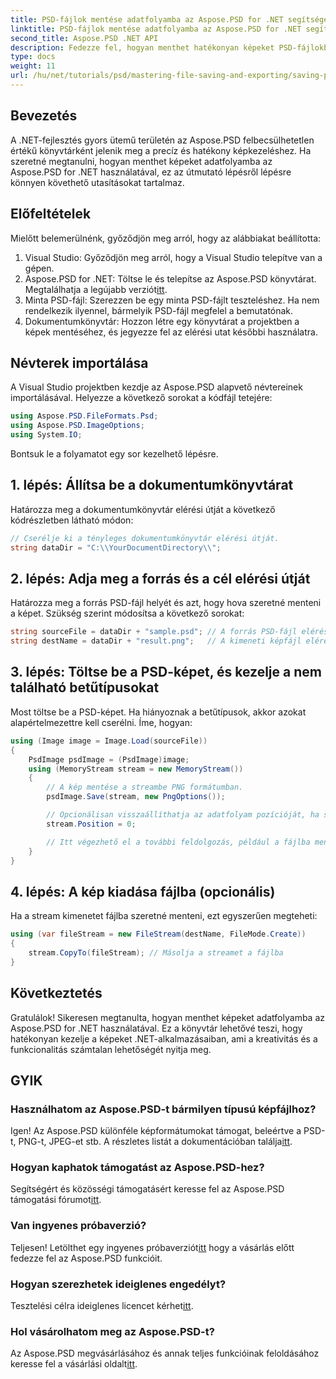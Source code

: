 ```yaml
---
title: PSD-fájlok mentése adatfolyamba az Aspose.PSD for .NET segítségével
linktitle: PSD-fájlok mentése adatfolyamba az Aspose.PSD for .NET segítségével
second_title: Aspose.PSD .NET API
description: Fedezze fel, hogyan menthet hatékonyan képeket PSD-fájlokból adatfolyamba az Aspose.PSD for .NET segítségével. Ez az átfogó, lépésenkénti útmutató lefedi az előfeltételeket, kódokat és technikákat.
type: docs
weight: 11
url: /hu/net/tutorials/psd/mastering-file-saving-and-exporting/saving-psd-files-to-streams/
---
```

## Bevezetés

A .NET-fejlesztés gyors ütemű területén az Aspose.PSD felbecsülhetetlen értékű könyvtárként jelenik meg a precíz és hatékony képkezeléshez. Ha szeretné megtanulni, hogyan menthet képeket adatfolyamba az Aspose.PSD for .NET használatával, ez az útmutató lépésről lépésre könnyen követhető utasításokat tartalmaz.

## Előfeltételek

Mielőtt belemerülnénk, győződjön meg arról, hogy az alábbiakat beállította:

1. Visual Studio: Győződjön meg arról, hogy a Visual Studio telepítve van a gépen.
2.  Aspose.PSD for .NET: Töltse le és telepítse az Aspose.PSD könyvtárat. Megtalálhatja a legújabb verziót[itt](https://releases.aspose.com/psd/net/).
3. Minta PSD-fájl: Szerezzen be egy minta PSD-fájlt teszteléshez. Ha nem rendelkezik ilyennel, bármelyik PSD-fájl megfelel a bemutatónak.
4. Dokumentumkönyvtár: Hozzon létre egy könyvtárat a projektben a képek mentéséhez, és jegyezze fel az elérési utat későbbi használatra.

## Névterek importálása

A Visual Studio projektben kezdje az Aspose.PSD alapvető névtereinek importálásával. Helyezze a következő sorokat a kódfájl tetejére:

```csharp
using Aspose.PSD.FileFormats.Psd;
using Aspose.PSD.ImageOptions;
using System.IO;
```

Bontsuk le a folyamatot egy sor kezelhető lépésre.

## 1. lépés: Állítsa be a dokumentumkönyvtárat

Határozza meg a dokumentumkönyvtár elérési útját a következő kódrészletben látható módon:

```csharp
// Cserélje ki a tényleges dokumentumkönyvtár elérési útját.
string dataDir = "C:\\YourDocumentDirectory\\";
```

## 2. lépés: Adja meg a forrás és a cél elérési útját

Határozza meg a forrás PSD-fájl helyét és azt, hogy hova szeretné menteni a képet. Szükség szerint módosítsa a következő sorokat:

```csharp
string sourceFile = dataDir + "sample.psd"; // A forrás PSD-fájl elérési útja
string destName = dataDir + "result.png";   // A kimeneti képfájl elérési útja
```

## 3. lépés: Töltse be a PSD-képet, és kezelje a nem található betűtípusokat

Most töltse be a PSD-képet. Ha hiányoznak a betűtípusok, akkor azokat alapértelmezettre kell cserélni. Íme, hogyan:

```csharp
using (Image image = Image.Load(sourceFile))
{
    PsdImage psdImage = (PsdImage)image;
    using (MemoryStream stream = new MemoryStream())
    {
        // A kép mentése a streambe PNG formátumban.
        psdImage.Save(stream, new PngOptions());

        // Opcionálisan visszaállíthatja az adatfolyam pozícióját, ha szükséges
        stream.Position = 0;

        // Itt végezhető el a további feldolgozás, például a fájlba mentés vagy a hálózaton keresztüli küldés.
    }
}
```

## 4. lépés: A kép kiadása fájlba (opcionális)

Ha a stream kimenetet fájlba szeretné menteni, ezt egyszerűen megteheti:

```csharp
using (var fileStream = new FileStream(destName, FileMode.Create))
{
    stream.CopyTo(fileStream); // Másolja a streamet a fájlba
}
```

## Következtetés

Gratulálok! Sikeresen megtanulta, hogyan menthet képeket adatfolyamba az Aspose.PSD for .NET használatával. Ez a könyvtár lehetővé teszi, hogy hatékonyan kezelje a képeket .NET-alkalmazásaiban, ami a kreativitás és a funkcionalitás számtalan lehetőségét nyitja meg.

## GYIK

### Használhatom az Aspose.PSD-t bármilyen típusú képfájlhoz?
Igen! Az Aspose.PSD különféle képformátumokat támogat, beleértve a PSD-t, PNG-t, JPEG-et stb. A részletes listát a dokumentációban találja[itt](https://reference.aspose.com/psd/net/).

### Hogyan kaphatok támogatást az Aspose.PSD-hez?
 Segítségért és közösségi támogatásért keresse fel az Aspose.PSD támogatási fórumot[itt](https://forum.aspose.com/c/psd/34).

### Van ingyenes próbaverzió?
 Teljesen! Letölthet egy ingyenes próbaverziót[itt](https://releases.aspose.com/) hogy a vásárlás előtt fedezze fel az Aspose.PSD funkcióit.

### Hogyan szerezhetek ideiglenes engedélyt?
 Tesztelési célra ideiglenes licencet kérhet[itt](https://purchase.conholdate.com/temporary-license/).

### Hol vásárolhatom meg az Aspose.PSD-t?
 Az Aspose.PSD megvásárlásához és annak teljes funkcióinak feloldásához keresse fel a vásárlási oldalt[itt](https://purchase.conholdate.com/buy).
